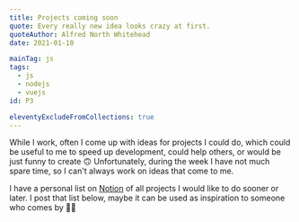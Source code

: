 ```yaml
---
title: Projects coming soon
quote: Every really new idea looks crazy at first.
quoteAuthor: Alfred North Whitehead
date: 2021-01-10

mainTag: js
tags:
  - js
  - nodejs
  - vuejs
id: P3

eleventyExcludeFromCollections: true
---
```


While I work, often I come up with ideas for projects I could do, which could be useful to me to speed up development, could help others, or would be just funny to create 🙃 Unfortunately, during the week I have not much spare time, so I can't always work on ideas that come to me.

I have a personal list on [Notion](https://www.notion.so/) of all projects I would like to do sooner or later. I post that list below, maybe it can be used as inspiration to someone who comes by 🙌🏻
